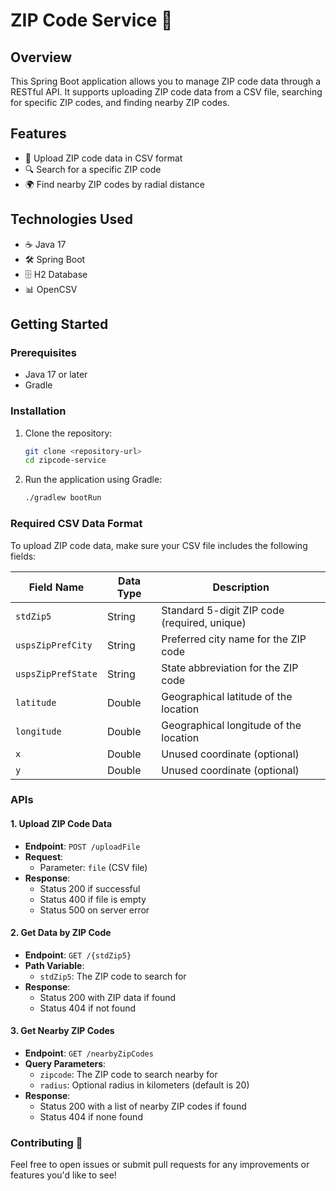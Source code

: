 # ZIP Code Service 🚀

## Overview
This Spring Boot application allows you to manage ZIP code data through a RESTful API. It supports uploading ZIP code data from a CSV file, searching for specific ZIP codes, and finding nearby ZIP codes.

## Features
- 📁 Upload ZIP code data in CSV format
- 🔍 Search for a specific ZIP code
- 🌍 Find nearby ZIP codes by radial distance

## Technologies Used
- ☕ Java 17
- 🛠 Spring Boot
- 🗄 H2 Database
- 📊 OpenCSV

## Getting Started

### Prerequisites
- Java 17 or later
- Gradle

### Installation
1. Clone the repository:
   ```bash
   git clone <repository-url>
   cd zipcode-service
   ```

2. Run the application using Gradle:
   ```bash
   ./gradlew bootRun
   ```

### Required CSV Data Format

To upload ZIP code data, make sure your CSV file includes the following fields:

| **Field Name**             | **Data Type** | **Description**                                       |
|----------------------------|----------------|-------------------------------------------------------|
| `stdZip5`                  | String         | Standard 5-digit ZIP code (required, unique)         |
| `uspsZipPrefCity`         | String         | Preferred city name for the ZIP code                  |
| `uspsZipPrefState`        | String         | State abbreviation for the ZIP code                   |
| `latitude`                | Double         | Geographical latitude of the location                  |
| `longitude`               | Double         | Geographical longitude of the location                 |
| `x`                       | Double         | Unused coordinate (optional)                           |
| `y`                       | Double         | Unused coordinate (optional)                           |

### APIs

#### 1. Upload ZIP Code Data
- **Endpoint**: `POST /uploadFile`
- **Request**: 
  - Parameter: `file` (CSV file)
- **Response**:
  - Status 200 if successful
  - Status 400 if file is empty
  - Status 500 on server error

#### 2. Get Data by ZIP Code
- **Endpoint**: `GET /{stdZip5}`
- **Path Variable**: 
  - `stdZip5`: The ZIP code to search for
- **Response**:
  - Status 200 with ZIP data if found
  - Status 404 if not found

#### 3. Get Nearby ZIP Codes
- **Endpoint**: `GET /nearbyZipCodes`
- **Query Parameters**: 
  - `zipcode`: The ZIP code to search nearby for
  - `radius`: Optional radius in kilometers (default is 20)
- **Response**:
  - Status 200 with a list of nearby ZIP codes if found
  - Status 404 if none found

### Contributing 🤝
Feel free to open issues or submit pull requests for any improvements or features you'd like to see!
